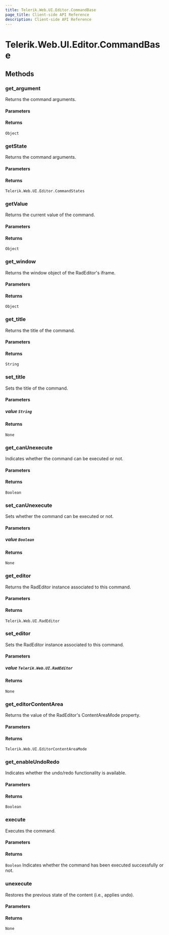 ```yaml
---
title: Telerik.Web.UI.Editor.CommandBase
page_title: Client-side API Reference
description: Client-side API Reference
---
```


# Telerik.Web.UI.Editor.CommandBase

## Methods

### get_argument

Returns the command arguments. 

#### Parameters

#### Returns

`Object`  

### getState

Returns the command arguments. 

#### Parameters

#### Returns

`Telerik.Web.UI.Editor.CommandStates`  

### getValue

Returns the current value of the command.

#### Parameters

#### Returns

`Object`

### get_window

Returns the window object of the RadEditor's iframe. 

#### Parameters

#### Returns

`Object`

### get_title

Returns the title of the command.

#### Parameters

#### Returns

`String`

### set_title

Sets the title of the command.

#### Parameters

##### value `String`

#### Returns

`None`

### get_canUnexecute

Indicates whether the command can be executed or not.

#### Parameters

#### Returns

`Boolean`

### set_canUnexecute

Sets whether the command can be executed or not.

#### Parameters

##### value `Boolean`

#### Returns

`None`

### get_editor

Returns the RadEditor instance associated to this command.

#### Parameters

#### Returns

`Telerik.Web.UI.RadEditor`

### set_editor

Sets the RadEditor instance associated to this command.

#### Parameters

##### value `Telerik.Web.UI.RadEditor`

#### Returns

`None`

### get_editorContentArea

Returns the value of the RadEditor's ContentAreaMode property.

#### Parameters

#### Returns

`Telerik.Web.UI.EditorContentAreaMode`

### get_enableUndoRedo

Indicates whether the undo/redo functionality is available. 

#### Parameters

#### Returns

`Boolean`

### execute

Executes the command.

#### Parameters

#### Returns

`Boolean` Indicates whether the command has been executed successfully or not.

### unexecute

Restores the previous state of the content (i.e., applies undo).

#### Parameters

#### Returns

`None`





